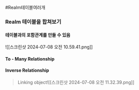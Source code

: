 #Realm테이블여러개

### Realm 테이블을 합쳐보기

#### 테이블과의 포함관계를 만들 수 있음

![[스크린샷 2024-07-08 오전 10.59.41.png]]

#### To - Many Relationship
#### Inverse Relationship
> Linking object![[스크린샷 2024-07-08 오전 11.32.39.png]]